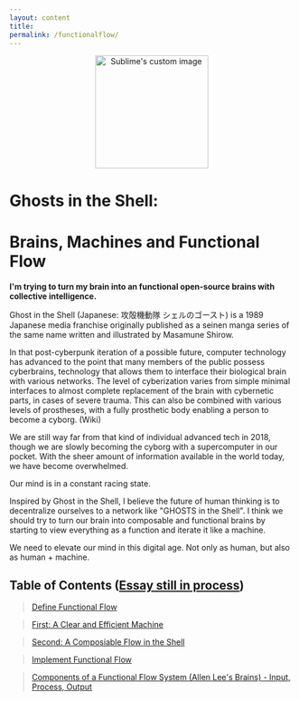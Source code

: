 ```yaml
---
layout: content
title: 
permalink: /functionalflow/
---
```



<p align="center">
  <img width="200" height="200" src="https://i.imgur.com/xm8i7k5.png" alt="Sublime's custom image"/>
</p>


# Ghosts in the Shell:
# Brains, Machines and Functional Flow

**I'm trying to turn my brain into an functional open-source brains with collective intelligence.**

Ghost in the Shell (Japanese: 攻殻機動隊 シェルのゴースト) is a 1989 Japanese media franchise originally published as a seinen manga series of the same name written and illustrated by Masamune Shirow. 

In that post-cyberpunk iteration of a possible future, computer technology has advanced to the point that many members of the public possess cyberbrains, technology that allows them to interface their biological brain with various networks. The level of cyberization varies from simple minimal interfaces to almost complete replacement of the brain with cybernetic parts, in cases of severe trauma. This can also be combined with various levels of prostheses, with a fully prosthetic body enabling a person to become a cyborg. (Wiki)

We are still way far from that kind of individual advanced tech in 2018, though we are slowly becoming the cyborg with a supercomputer in our pocket. With the sheer amount of information available in the world today, we have become overwhelmed. 

Our mind is in a constant racing state.

Inspired by Ghost in the Shell, I believe the future of human thinking is to decentralize ourselves to a network like "GHOSTS in the Shell". I think we should try to turn our brain into composable and functional brains by starting to view everything as a function and iterate it like a machine. 

We need to elevate our mind in this digital age. Not only as human, but also as human + machine.


## Table of Contents ([Essay still in process](https://github.com/functionalflow/brains/projects/11))


> [Define Functional Flow](https://github.com/functionalflow/brains#define-functional-flow)

> [First: A Clear and Efficient Machine](https://github.com/functionalflow/brains#first-a-clear-and-efficient-machine)

> [Second: A Composiable Flow in the Shell](https://github.com/functionalflow/brains#second-a-composiable-flow-in-the-shell)

> [Implement Functional Flow](https://github.com/functionalflow/brains#implement-functional-flow)

> [Components of a Functional Flow System (Allen Lee's Brains) - Input, Process, Output](https://github.com/functionalflow/brains#components-of-a-functional-flow-system-allen-lees-brains---input-process-output)



